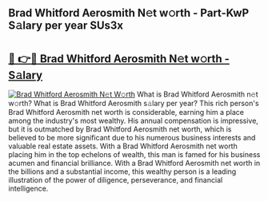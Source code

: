 ## Brad Whitford Aerosmith N𝚎t w𝚘rth - Part-KwP S𝚊lary per year SUs3x

# <h2><a href="http://gc58ewd.nevu.top/?p=Brad+Whitford+Aerosmith">🔗 👉🔴 Brad Whitford Aerosmith N𝚎t w𝚘rth - S𝚊lary</a></h2>

[![Brad Whitford Aerosmith N𝚎t W𝚘rth](https://i.imgur.com/Oavwk0R.jpeg)](http://gc58ewd.nevu.top/?p=Brad+Whitford+Aerosmith)
What is Brad Whitford Aerosmith n𝚎t w𝚘rth? What is Brad Whitford Aerosmith s𝚊lary per year?
This rich person's Brad Whitford Aerosmith net worth is considerable, earning him a place among the industry's most wealthy. His annual compensation is impressive, but it is outmatched by Brad Whitford Aerosmith net worth, which is believed to be more significant due to his numerous business interests and valuable real estate assets. With a Brad Whitford Aerosmith net worth placing him in the top echelons of wealth, this man is famed for his business acumen and financial brilliance. With a Brad Whitford Aerosmith net worth in the billions and a substantial income, this wealthy person is a leading illustration of the power of diligence, perseverance, and financial intelligence.
